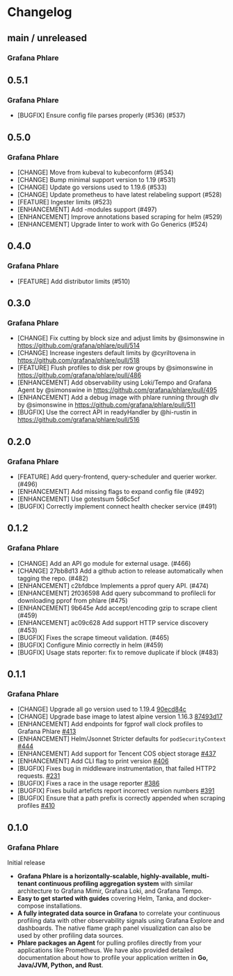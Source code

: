 # Changelog

## main / unreleased

### Grafana Phlare

## 0.5.1

### Grafana Phlare

* [BUGFIX] Ensure config file parses properly (#536) (#537)

## 0.5.0

### Grafana Phlare

* [CHANGE] Move from kubeval to kubeconform (#534)
* [CHANGE] Bump minimal support version to 1.19 (#531)
* [CHANGE] Update go versions used to 1.19.6 (#533)
* [CHANGE] Update prometheus to have latest relabeling support (#528)
* [FEATURE] Ingester limits (#523)
* [ENHANCEMENT] Add -modules support (#497)
* [ENHANCEMENT] Improve annotations based scraping for helm (#529)
* [ENHANCEMENT] Upgrade linter to work with Go Generics (#524)

## 0.4.0

### Grafana Phlare

* [FEATURE] Add distributor limits (#510)

## 0.3.0

### Grafana Phlare

* [CHANGE] Fix cutting by block size and adjust limits by @simonswine in https://github.com/grafana/phlare/pull/514
* [CHANGE] Increase ingesters default limits by @cyriltovena in https://github.com/grafana/phlare/pull/518
* [FEATURE] Flush profiles to disk per row groups by @simonswine in https://github.com/grafana/phlare/pull/486
* [ENHANCEMENT] Add observability using Loki/Tempo and Grafana Agent by @simonswine in https://github.com/grafana/phlare/pull/495
* [ENHANCEMENT] Add a debug image with phlare running through dlv by @simonswine in https://github.com/grafana/phlare/pull/511
* [BUGFIX] Use the correct API in readyHandler by @hi-rustin in https://github.com/grafana/phlare/pull/516

## 0.2.0

### Grafana Phlare

* [FEATURE] Add query-frontend, query-scheduler and querier worker. (#496)
* [ENHANCEMENT] Add missing flags to expand config file (#492)
* [ENHANCEMENT] Use gotestsum 5d6c5cf
* [BUGFIX] Correctly implement connect health checker service (#491)

## 0.1.2

### Grafana Phlare

* [CHANGE] Add an API go module for external usage. (#466)
* [CHANGE] 27bb8d13 Add a github action to release automatically when tagging the repo. (#482)
* [ENHANCEMENT] c2bfdbce Implements a pprof query API. (#474)
* [ENHANCEMENT] 2f036598 Add query subcommand to profilecli for downloading pprof from phlare  (#475)
* [ENHANCEMENT] 9b645e Add accept/encoding gzip to scrape client (#459)
* [ENHANCEMENT] ac09c628 Add support HTTP service discovery (#453)
* [BUGFIX] Fixes the scrape timeout validation. (#465)
* [BUGFIX] Configure Minio correctly in helm (#459)
* [BUGFIX] Usage stats reporter: fix to remove duplicate if block (#483)

## 0.1.1

### Grafana Phlare

* [CHANGE] Upgrade all go version used to 1.19.4 [90ecd84c](https://github.com/grafana/phlare/commit/90ecd84c10d25a833d039a6d2b3fb25d8ab2c4d3)
* [CHANGE] Upgrade base image to latest alpine version 1.16.3 [87493d17](https://github.com/grafana/phlare/commit/87493d17)
* [ENHANCEMENT] Add endpoints for fgprof wall clock profiles to Grafana Phlare [#413](https://github.com/grafana/phlare/pull/413)
* [ENHANCEMENT] Helm/Jsonnet Stricter defaults for `podSecurityContext` [#444](https://github.com/grafana/phlare/pull/444)
* [ENHANCEMENT] Add support for Tencent COS object storage [#437](https://github.com/grafana/phlare/pull/437)
* [ENHANCEMENT] Add CLI flag to print version [#406](https://github.com/grafana/phlare/issues/406)
* [BUGFIX] Fixes bug in middleware instrumentation, that failed HTTP2 requests. [#231](https://github.com/grafana/phlare/issues/231)
* [BUGFIX] Fixes a race in the usage reporter [#386](https://github.com/grafana/phlare/issues/386)
* [BUGFIX] Fixes build arteficts report incorrect version numbers [#391](https://github.com/grafana/phlare/issues/391)
* [BUGFIX] Ensure that a path prefix is correctly appended when scraping profiles [#410](https://github.com/grafana/phlare/issues/410)

## 0.1.0

### Grafana Phlare

Initial release

- **Grafana Phlare is a horizontally-scalable, highly-available, multi-tenant continuous profiling aggregation system** with similar architecture to Grafana Mimir, Grafana Loki, and Grafana Tempo.
- **Easy to get started with guides** covering Helm, Tanka, and docker-compose installations.
- **A fully integrated data source in Grafana** to correlate your continuous profiling data with other observability signals using Grafana Explore and dashboards. The native flame graph panel visualization can also be used by other profiling data sources.
- **Phlare packages an Agent** for pulling profiles directly from your applications like Prometheus. We have also provided detailed documentation about how to profile your application written in **Go, Java/JVM, Python, and Rust**.

